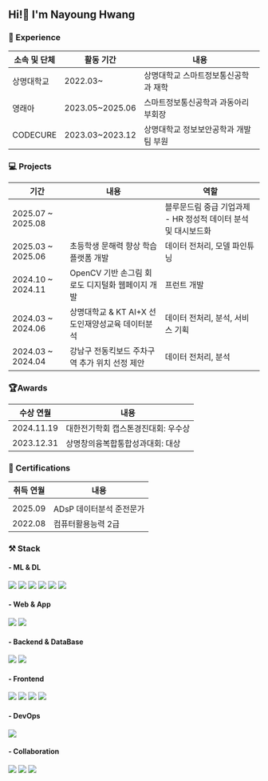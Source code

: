 Hi!🤪 I'm Nayoung Hwang 
---------------------------------------------------------------------------------------------
### 📕 Experience
소속 및 단체| 활동 기간  | 내용  |  
|---|---|---|
|  상명대학교 | 2022.03~  | 상명대학교 스마트정보통신공학과 재학   |
|  영래아 | 2023.05~2025.06  | 스마트정보통신공학과 과동아리 부회장   |
| CODECURE   | 2023.03~2023.12  |  상명대학교 정보보안공학과 개발팀 부원 |




### 💻 Projects 
| 기간  | 내용  | 역할  |
|---|---|---|
| 2025.07 ~ 2025.08|| 블루문드림 중급 기업과제 - HR 정성적 데이터 분석 및 대시보드화 | AI 엔지니어링, 대시보드 개발 |
| 2025.03 ~ 2025.06 | 초등학생 문해력 향상 학습 플랫폼 개발  | 데이터 전처리, 모델 파인튜닝  |
| 2024.10 ~ 2024.11 | OpenCV 기반 손그림 회로도 디지털화 웹페이지 개발   | 프런트 개발 |
| 2024.03 ~ 2024.06  | 상명대학교 & KT AI+X 선도인재양성교육 데이터분석  |  데이터 전처리, 분석, 서비스 기획 |
| 2024.03 ~ 2024.04 | 강남구 전동킥보드 주차구역 추가 위치 선정 제안  | 데이터 전처리, 분석 |

### 🏆Awards 
| 수상 연월  | 내용  |  
|---|---|
|  2024.11.19 | 대한전기학회 캡스톤경진대회: 우수상  |   
| 2023.12.31  | 상명창의융복합통합성과대회: 대상  |   

### 🪪 Certifications
| 취득 연월  | 내용  |  
|---|---|
|  |  |
|  2025.09 | ADsP 데이터분석 준전문가  |
|  2022.08 | 컴퓨터활용능력 2급  |  
 


### ⚒️ Stack
#### - ML & DL
<div>
  <img src="https://img.shields.io/badge/Python-3776AB?style=for-the-badge&logo=Python&logoColor=white" />
  <img src="https://img.shields.io/badge/PyTorch-EE4C2C?style=for-the-badge&logo=PyTorch&logoColor=white" />
  <img src="https://img.shields.io/badge/Transformers-FFD21E?style=for-the-badge&logo=Huggingface&logoColor=black" />
  <img src="https://img.shields.io/badge/NumPy-013243?style=for-the-badge&logo=NumPy&logoColor=white" />
  <img src="https://img.shields.io/badge/Pandas-150458?style=for-the-badge&logo=Pandas&logoColor=white" />
  <img src="https://img.shields.io/badge/scikit learn-F7931E?style=for-the-badge&logo=scikit-learn&logoColor=white" />
  
</div>
  
#### - Web & App
<div>
  <img src="https://img.shields.io/badge/django-092E20?style=for-the-badge&logo=django&logoColor=white">   
  <img src="https://img.shields.io/badge/flutter-02569B?style=for-the-badge&logo=flutter&logoColor=white">
</div>
  
  
#### - Backend & DataBase 
<div>
  <img src="https://img.shields.io/badge/firebase-FFCA28?style=for-the-badge&logo=firebase&logoColor=white">   
  <img src="https://img.shields.io/badge/mysql-4479A1?style=for-the-badge&logo=mysql&logoColor=white"> 
</div>
  
#### - Frontend 
<div>
  <img src="https://img.shields.io/badge/react-61DAFB?style=for-the-badge&logo=react&logoColor=black">   
  <img src="https://img.shields.io/badge/html5-E34F26?style=for-the-badge&logo=html5&logoColor=white"> 
  <img src="https://img.shields.io/badge/css-1572B6?style=for-the-badge&logo=css3&logoColor=white"> 
  <img src="https://img.shields.io/badge/javascript-F7DF1E?style=for-the-badge&logo=javascript&logoColor=black">
</div>

#### - DevOps
<div>
    <img src="https://img.shields.io/badge/Naver Cloud Platform-03C75A?style=for-the-badge&logo=naver&logoColor=white" />
</div>

#### - Collaboration
<div>
  <img src="https://img.shields.io/badge/github-181717?style=for-the-badge&logo=github&logoColor=white"> 
    <img src="https://img.shields.io/badge/Notion-000000?style=for-the-badge&logo=Notion&logoColor=white" />
    <img src="https://img.shields.io/badge/Figma-F24E1E?style=for-the-badge&logo=Figma&logoColor=white" />
</div>

